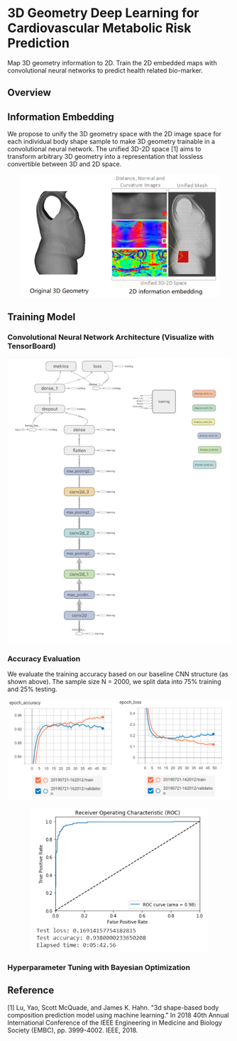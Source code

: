 # 3D Geometry Deep Learning for Cardiovascular Metabolic Risk Prediction
Map 3D geometry information to 2D. Train the 2D embedded maps with convolutional neural networks to predict health related bio-marker.  

## Overview

## Information Embedding
We propose to unify the 3D geometry space with the 2D image space for each individual body shape sample to make 3D geometry trainable in a convolutional neural network. The unified 3D-2D space [1] aims to transform arbitrary 3D geometry into a representation that lossless convertible between 3D and 2D space. 

<p align="center">
<img width="450" src= demo/3D_Shape_Embedding.png>
</p>

## Training Model
### Convolutional Neural Network Architecture (Visualize with TensorBoard)
<p align="center">
<img width="650" src= demo/TensorBoard.png>
</p>

### Accuracy Evaluation
We evaluate the training accuracy based on our baseline CNN structure (as shown above). The sample size N = 2000, we split data into 75% training and 25% testing.

<p align="center">
<img width="800" src= demo/TensorBoard_epoch.png>
</p>

<p align="center">
<img width="400" src= demo/ROC.png>
</p>

### Hyperparameter Tuning with Bayesian Optimization

## Reference
[1] Lu, Yao, Scott McQuade, and James K. Hahn. "3d shape-based body composition prediction model using machine learning." In 2018 40th Annual International Conference of the IEEE Engineering in Medicine and Biology Society (EMBC), pp. 3999-4002. IEEE, 2018.


